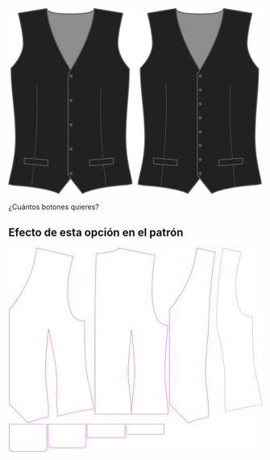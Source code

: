 ![Botones](buttons.svg)

¿Cuántos botones quieres?


## Efecto de esta opción en el patrón
![Esta imagen muestra el efecto de esta opción superponiendo varias variantes que tienen un valor diferente para esta opción](wahid_buttons_sample.svg "Efecto de esta opción en el patrón")